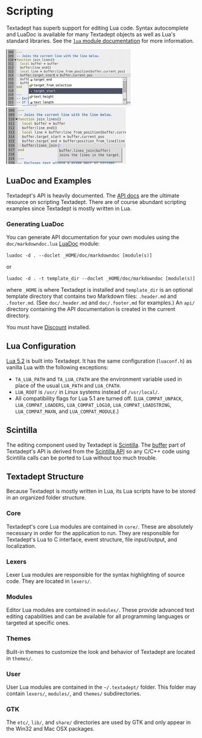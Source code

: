 # Scripting

Textadept has superb support for editing Lua code. Syntax autocomplete and
LuaDoc is available for many Textadept objects as well as Lua's standard
libraries. See the [`lua` module documentation][] for more information.

![Adeptsense ta](images/adeptsense_ta.png)
&nbsp;&nbsp;&nbsp;&nbsp;
![Adeptsense tadoc](images/adeptsense_tadoc.png)

[`lua` module documentation]: api/_M.lua.html

## LuaDoc and Examples

Textadept's API is heavily documented. The [API docs][] are the ultimate
resource on scripting Textadept. There are of course abundant scripting examples
since Textadept is mostly written in Lua.

[API docs]: api/index.html

### Generating LuaDoc

You can generate API documentation for your own modules using the
`doc/markdowndoc.lua` [LuaDoc][] module:

    luadoc -d . --doclet _HOME/doc/markdowndoc [module(s)]

or

    luadoc -d . -t template_dir --doclet _HOME/doc/markdowndoc [module(s)]

where `_HOME` is where Textadept is installed and `template_dir` is an optional
template directory that contains two Markdown files: `.header.md` and
`.footer.md`. (See `doc/.header.md` and `doc/.footer.md` for examples.) An
`api/` directory containing the API documentation is created in the current
directory.

You must have [Discount][] installed.

[LuaDoc]: http://keplerproject.github.com/luadoc/
[Discount]: http://www.pell.portland.or.us/~orc/Code/discount/

## Lua Configuration

[Lua 5.2][] is built into Textadept. It has the same configuration (`luaconf.h`)
as vanilla Lua with the following exceptions:

* `TA_LUA_PATH` and `TA_LUA_CPATH` are the environment variable used in place of
  the usual `LUA_PATH` and `LUA_CPATH`.
* `LUA_ROOT` is `/usr/` in Linux systems instead of `/usr/local/`.
* All compatibility flags for Lua 5.1 are turned off. (`LUA_COMPAT_UNPACK`,
  `LUA_COMPAT_LOADERS`, `LUA_COMPAT_LOG10`, `LUA_COMPAT_LOADSTRING`,
  `LUA_COMPAT_MAXN`, and `LUA_COMPAT_MODULE`.)

[Lua 5.2]: http://www.lua.org/manual/5.2/

## Scintilla

The editing component used by Textadept is [Scintilla][]. The [buffer][] part of
Textadept's API is derived from the [Scintilla API][] so any C/C++ code using
Scintilla calls can be ported to Lua without too much trouble.

[Scintilla]: http://scintilla.org
[buffer]: api/buffer.html
[Scintilla API]: http://scintilla.org/ScintillaDoc.html

## Textadept Structure

Because Textadept is mostly written in Lua, its Lua scripts have to be stored in
an organized folder structure.

### Core

Textadept's core Lua modules are contained in `core/`. These are absolutely
necessary in order for the application to run. They are responsible for
Textadept's Lua to C interface, event structure, file input/output, and
localization.

### Lexers

Lexer Lua modules are responsible for the syntax highlighting of source code.
They are located in `lexers/`.

### Modules

Editor Lua modules are contained in `modules/`. These provide advanced text
editing capabilities and can be available for all programming languages or
targeted at specific ones.

### Themes

Built-in themes to customize the look and behavior of Textadept are located in
`themes/`.

### User

User Lua modules are contained in the `~/.textadept/` folder. This folder may
contain `lexers/`, `modules/`, and `themes/` subdirectories.

### GTK

The `etc/`, `lib/`, and `share/` directories are used by GTK and only appear in
the Win32 and Mac OSX packages.
